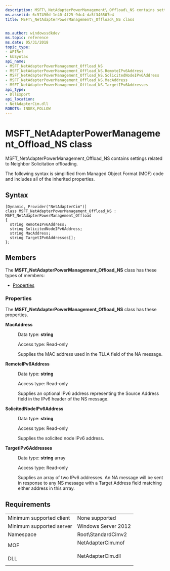 ```yaml
---
description: MSFT\_NetAdapterPowerManagement\_Offload\_NS contains settings related to Neighbor Solicitation offloading.
ms.assetid: 6c57490d-1e40-4f25-9dc4-da5f346507e4
title: MSFT\_NetAdapterPowerManagement\_Offload\_NS class


ms.author: windowssdkdev
ms.topic: reference
ms.date: 05/31/2018
topic_type: 
- APIRef
- kbSyntax
api_name: 
- MSFT_NetAdapterPowerManagement_Offload_NS
- MSFT_NetAdapterPowerManagement_Offload_NS.RemoteIPv6Address
- MSFT_NetAdapterPowerManagement_Offload_NS.SolicitedNodeIPv6Address
- MSFT_NetAdapterPowerManagement_Offload_NS.MacAddress
- MSFT_NetAdapterPowerManagement_Offload_NS.TargetIPv6Addresses
api_type: 
- DllExport
api_location: 
- NetAdapterCim.dll
ROBOTS: INDEX,FOLLOW
---
```


# MSFT\_NetAdapterPowerManagement\_Offload\_NS class

MSFT\_NetAdapterPowerManagement\_Offload\_NS contains settings related to Neighbor Solicitation offloading.

The following syntax is simplified from Managed Object Format (MOF) code and includes all of the inherited properties.

## Syntax

``` syntax
[Dynamic, Provider("NetAdapterCim")]
class MSFT_NetAdapterPowerManagement_Offload_NS : MSFT_NetAdapterPowerManagement_Offload
{
  string RemoteIPv6Address;
  string SolicitedNodeIPv6Address;
  string MacAddress;
  string TargetIPv6Addresses[];
};
```

## Members

The **MSFT\_NetAdapterPowerManagement\_Offload\_NS** class has these types of members:

-   [Properties](#properties)

### Properties

The **MSFT\_NetAdapterPowerManagement\_Offload\_NS** class has these properties.

<dl> <dt>

**MacAddress**
</dt> <dd> <dl> <dt>

Data type: **string**
</dt> <dt>

Access type: Read-only
</dt> </dl>

Supplies the MAC address used in the TLLA field of the NA message.

</dd> <dt>

**RemoteIPv6Address**
</dt> <dd> <dl> <dt>

Data type: **string**
</dt> <dt>

Access type: Read-only
</dt> </dl>

Supplies an optional IPv6 address representing the Source Address field in the IPv6 header of the NS message.

</dd> <dt>

**SolicitedNodeIPv6Address**
</dt> <dd> <dl> <dt>

Data type: **string**
</dt> <dt>

Access type: Read-only
</dt> </dl>

Supplies the solicited node IPv6 address.

</dd> <dt>

**TargetIPv6Addresses**
</dt> <dd> <dl> <dt>

Data type: **string** array
</dt> <dt>

Access type: Read-only
</dt> </dl>

Supplies an array of two IPv6 addresses. An NA message will be sent in response to any NS message with a Target Address field matching either address in this array.

</dd> </dl>

## Requirements



|                                     |                                                                                              |
|-------------------------------------|----------------------------------------------------------------------------------------------|
| Minimum supported client<br/> | None supported<br/>                                                                    |
| Minimum supported server<br/> | Windows Server 2012<br/>                                                               |
| Namespace<br/>                | Root\\StandardCimv2<br/>                                                               |
| MOF<br/>                      | <dl> <dt>NetAdapterCim.mof</dt> </dl> |
| DLL<br/>                      | <dl> <dt>NetAdapterCim.dll</dt> </dl> |



 

 




